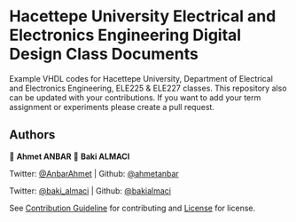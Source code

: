# Hacettepe University Electrical and Electronics Engineering Digital Design Class Documents

Example VHDL codes for Hacettepe University, Department of Electrical and Electronics Engineering, ELE225 & ELE227 classes.
This repository also can be updated with your contributions. If you want to add your term assignment or experiments please create a pull request.

## Authors

👤 **Ahmet ANBAR**
👤 **Baki ALMACI**

Twitter: [@AnbarAhmet](https://twitter.com/AnbarAhmet)   | Github: [@ahmetanbar](https://github.com/ahmetanbar)

Twitter: [@baki_almaci](https://twitter.com/baki_almaci)  | Github: [@bakialmaci](https://github.com/bakialmaci)

See [Contribution Guideline](CONTRIBUTING.md) for contributing and [License](LICENSE) for license.

